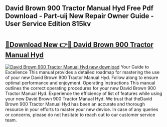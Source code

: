 ## David Brown 900 Tractor Manual Hyd Free Pdf Download - Part-uij New Repair Owner Guide - User Service Edition 815kv

# <h2><a href="http://bc5625.oget.top/?id=David+Brown+900+Tractor+Manual+Hyd">🔗Download New 👉🔴 David Brown 900 Tractor Manual Hyd</a></h2>

[![David Brown 900 Tractor Manual Hyd new download](https://i.imgur.com/5g1atiW.png)](http://bc5625.oget.top/?id=David+Brown+900+Tractor+Manual+Hyd)
Your Guide to Excellence This manual provides a detailed roadmap for mastering the use of your new David Brown 900 Tractor Manual Hyd. Follow along to ensure optimal performance and enjoyment. Operating Instructions This manual outlines the correct operating procedures for your new David Brown 900 Tractor Manual Hyd. Experience the efficiency of list of features while using your new David Brown 900 Tractor Manual Hyd. We trust that theDavid Brown 900 Tractor Manual Hyd has been an accurate and thorough resource in your efforts to master your new device. In case of any queries or concerns, please do not hesitate to reach out to our customer service team.
